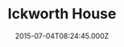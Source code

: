 ---
date: 2015-07-04T08:24:45.000Z
title: Ickworth House
latitude: 52.222608072620496
longitude: 0.6561777632741167
url: http://www.nationaltrust.org.uk
category: checkin
---